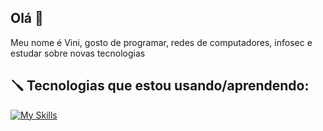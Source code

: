 ## Olá 👋
Meu nome é Vini, gosto de programar, redes de computadores, infosec e estudar sobre novas tecnologias
## 🪛 Tecnologias que estou usando/aprendendo:
[![My Skills](https://skillicons.dev/icons?i=py,js,go,docker,bash,linux,windows)](https://skillicons.dev)
